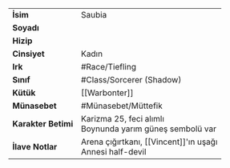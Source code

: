 |  |  |
  |---|---|
  | **İsim** | Saubia|
  | **Soyadı** | |
  | **Hizip** | |
  | **Cinsiyet** | Kadın|
  | **Irk** | #Race/Tiefling|
  | **Sınıf** | #Class/Sorcerer (Shadow)|
  | **Kütük** | [[Warbonter]]|
  | **Münasebet** | #Münasebet/Müttefik|
  | **Karakter Betimi** | Karizma 25, feci alımlı<br>Boynunda yarım güneş sembolü var|
  | **İlave Notlar** | Arena çığırtkanı, [[Vincent]]'ın uşağı<br>Annesi half-devil|
  